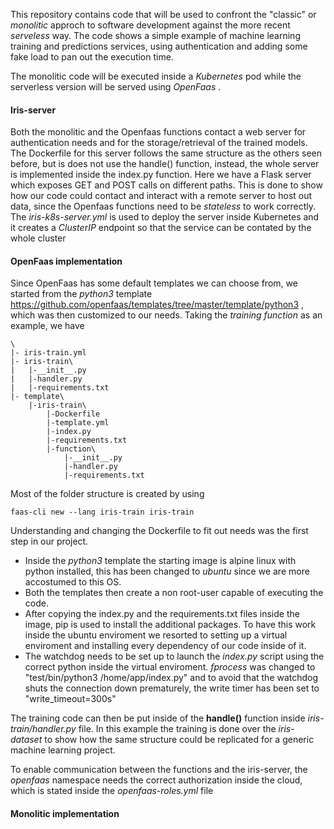 This repository contains code that will be used to confront the "classic" or _monolitic_ approch to software development against the more recent _serveless_ way.
The code shows a simple example of machine learning training and predictions services, using authentication and adding some fake load to pan out the execution time.

The monolitic code will be executed inside a _Kubernetes_ pod while the serverless version will be served using _OpenFaas_ .

#### Iris-server

Both the monolitic and the Openfaas functions contact a web server for authentication needs and for the storage/retrieval of the trained models.
The Dockerfile for this server follows the same structure as the others seen before, but is does not use the handle() function, instead, the whole server is implemented inside the index.py function. Here we have a Flask server which exposes GET and POST calls on different paths. This is done to show how our code could contact and interact with a remote server to host out data, since the Openfaas functions need to be _stateless_ to work correctly.
The _iris-k8s-server.yml_ is used to deploy the server inside Kubernetes and it creates a _ClusterIP_ endpoint so that the service can be contated by the whole cluster

#### OpenFaas implementation

Since OpenFaas has some default templates we can choose from, we started from the _python3_ template https://github.com/openfaas/templates/tree/master/template/python3 , which was then customized to our needs. Taking the _training function_ as an example, we have

    \
    |- iris-train.yml
    |- iris-train\
    |   |-__init__.py
    |   |-handler.py
    |   |-requirements.txt
    |- template\
        |-iris-train\
            |-Dockerfile
            |-template.yml
            |-index.py
            |-requirements.txt
            |-function\
                |-__init__.py
                |-handler.py
                |-requirements.txt

Most of the folder structure is created by using

    faas-cli new --lang iris-train iris-train

Understanding and changing the Dockerfile to fit out needs was the first step in our project.
- Inside the _python3_ template the starting image is alpine linux with python installed, this has been changed to _ubuntu_ since we are more accostumed to this OS.
- Both the templates then create a non root-user capable of executing the code.
- After copying the index.py and the requirements.txt files inside the image, pip is used to install the additional packages. To have this work inside the ubuntu enviroment we resorted to setting up a virtual enviroment and installing every dependency of our code inside of it.
- The watchdog needs to be set up to launch the _index.py_ script using the correct python inside the virtual enviroment. _fprocess_ was changed to "test/bin/python3 /home/app/index.py" and to avoid that the watchdog shuts the connection down prematurely, the write timer has been set to "write_timeout=300s"

The training code can then be put inside of the __handle()__ function inside _iris-train/handler.py_ file.
In this example the training is done over the _iris-dataset_ to show how the same structure could be replicated for a generic machine learning project.

To enable communication between the functions and the iris-server, the _openfaas_ namespace needs the correct authorization inside the cloud, which is stated inside the _openfaas-roles.yml_ file

#### Monolitic implementation

